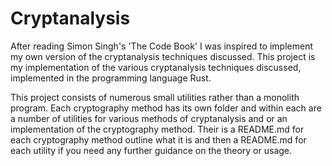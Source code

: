 # Cryptanalysis

After reading Simon Singh's 'The Code Book' I was inspired to implement my own version of the cryptanalysis techniques discussed. This project is my implementation of the various cryptanalysis techniques discussed, implemented in the programming language Rust.

This project consists of numerous small utilities rather than a monolith program. Each cryptography method has its own folder and within each are a number of utilities for various methods of cryptanalysis and or an implementation of the cryptography method. Their is a README.md for each cryptography method outline what it is and then a README.md for each utility if you need any further guidance on the theory or usage.

